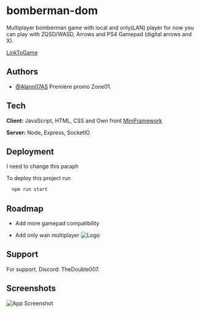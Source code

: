 # bomberman-dom

Multiplayer bomberman game with local and only(LAN) player for now you can play with ZQSD/WASD, Arrows and PS4 Gamepad (digital arrows and X).

[LinkToGame](https://alann07as.github.io/bomberman-dom/client/)
## Authors

- [@Alann07AS](https://www.github.com/Alann07AS)
Première promo Zone01.
## Tech

**Client:** JavaScript, HTML, CSS and Own front 
[MiniFramework](https://www.github.com/Alann07AS/mini-framework)

**Server:** Node, Express, SocketIO

## Deployment

I need to change this paraph


To deploy this project run

```bash
  npm run start
```


## Roadmap

- Add more gamepad compatibility

- Add only wan multiplayer
![Logo](https://zone01normandie.org/assets/img/logo.png)


## Support

For support, Discord: TheDouble007.


## Screenshots

![App Screenshot](https://drive.google.com/file/d/1DUz8uimWXYQTecRPaiy0KPCzJhMWLI0v/view?usp=sharing)
